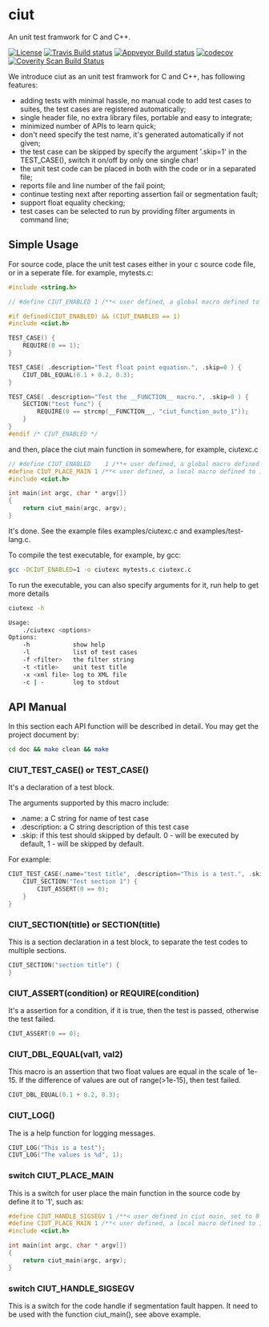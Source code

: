 ciut
====

An unit test framwork for C and C++.


[![License](https://img.shields.io/badge/license-MIT-blue.svg)](https://github.com/yhfudev/cpp-ci-unit-test/blob/master/COPYING)
[![Travis Build status](https://travis-ci.org/yhfudev/cpp-ci-unit-test.svg?branch=master)](https://travis-ci.org/yhfudev/cpp-ci-unit-test)
[![Appveyor Build status](https://ci.appveyor.com/api/projects/status/d849gxe54umc9nmp/branch/master?svg=true)](https://ci.appveyor.com/project/yhfudev/cpp-ci-unit-test/branch/master)
[![codecov](https://codecov.io/gh/yhfudev/cpp-ci-unit-test/branch/master/graph/badge.svg)](https://codecov.io/gh/yhfudev/cpp-ci-unit-test)
[![Coverity Scan Build Status](https://scan.coverity.com/projects/12089/badge.svg)](https://scan.coverity.com/projects/yhfudev-cpp-ci-unit-test)


We introduce ciut as an unit test framwork for C and C++, has following features:

* adding tests with minimal hassle, no manual code to add test cases to suites, the test cases are registered automatically;
* single header file, no extra library files, portable and easy to integrate;
* minimized number of APIs to learn quick;
* don't need specify the test name, it's generated automatically if not given;
* the test case can be skipped by specify the argument '.skip=1' in the TEST_CASE(), switch it on/off by only one single char!
* the unit test code can be placed in both with the code or in a separated file;
* reports file and line number of the fail point;
* continue testing next after reporting assertion fail or segmentation fault;
* support float equality checking;
* test cases can be selected to run by providing filter arguments in command line;


Simple Usage
------------

For source code, place the unit test cases either in your c source code file, or in a seperate file. for example, mytests.c:

```C
#include <string.h>

// #define CIUT_ENABLED 1 /**< user defined, a global macro defined to 1 to active the unit test code */

#if defined(CIUT_ENABLED) && (CIUT_ENABLED == 1)
#include <ciut.h>

TEST_CASE() {
    REQUIRE(0 == 1);
}

TEST_CASE( .description="Test float point equation.", .skip=0 ) {
    CIUT_DBL_EQUAL(0.1 + 0.2, 0.3);
}

TEST_CASE( .description="Test the __FUNCTION__ macro.", .skip=0 ) {
    SECTION("test func") {
        REQUIRE(0 == strcmp(__FUNCTION__, "ciut_function_auto_1"));
    }
}
#endif /* CIUT_ENABLED */
```

and then, place the ciut main function in somewhere, for example, ciutexc.c

```C
// #define CIUT_ENABLED    1 /**< user defined, a global macro defined to 1 to active the unit test code */
#define CIUT_PLACE_MAIN 1 /**< user defined, a local macro defined to 1 to place main() inside a c file, use once */
#include <ciut.h>

int main(int argc, char * argv[])
{
    return ciut_main(argc, argv);
}
```

It's done.
See the example files examples/ciutexc.c and examples/test-lang.c.

To compile the test executable, for example, by gcc:
```bash
gcc -DCIUT_ENABLED=1 -o ciutexc mytests.c ciutexc.c
```

To run the executable, you can also specify arguments for it, run help to get more details
```bash
ciutexc -h

Usage:
    ./ciutexc <options>
Options:
    -h            show help
    -l            list of test cases
    -f <filter>   the filter string
    -t <title>    unit test title
    -x <xml file> log to XML file
    -c | -        log to stdout
```


API Manual
----------

In this section each API function will be described in detail.
You may get the project document by:
```bash
cd doc && make clean && make
```

### CIUT_TEST_CASE() or TEST_CASE()

It's a declaration of a test block.

The arguments supported by this macro include:
* .name: a C string for name of test case
* .description: a C string description of this test case
* .skip: if this test should skipped by default. 0 - will be executed by default, 1 - will be skipped by default.

For example:
```C
CIUT_TEST_CASE(.name="test title", .description="This is a test.", .skip=1) {
    CIUT_SECTION("Test section 1") {
        CIUT_ASSERT(0 == 0);
    }
}
```

### CIUT_SECTION(title) or SECTION(title)

This is a section declaration in a test block, to separate the test codes to multiple sections.
```C
CIUT_SECTION("section title") {
}
```

### CIUT_ASSERT(condition) or REQUIRE(condition)

It's a assertion for a condition, if it is true, then the test is passed,
otherwise the test failed.
```C
CIUT_ASSERT(0 == 0);
```

### CIUT_DBL_EQUAL(val1, val2)

This macro is an assertion that two float values are equal in the scale of 1e-15.
If the difference of values are out of range(>1e-15), then test failed.
```C
CIUT_DBL_EQUAL(0.1 + 0.2, 0.3);
```

### CIUT_LOG()

The is a help function for logging messages.
```C
CIUT_LOG("This is a test");
CIUT_LOG("The values is %d", 1);
```

### switch CIUT_PLACE_MAIN
This is a switch for user place the main function in the source code by define it to '1', such as:
```C
#define CIUT_HANDLE_SIGSEGV 1 /**< user defined in ciut main, set to 0 if you want to dig into where is the segmentation fault happened using gdb */
#define CIUT_PLACE_MAIN 1 /**< user defined, a local macro defined to 1 to place main() inside a c file, use once */
#include <ciut.h>

int main(int argc, char * argv[])
{
    return ciut_main(argc, argv);
}
```

### switch CIUT_HANDLE_SIGSEGV

This is a switch for the code handle if segmentation fault happen.
It need to be used with the function ciut_main(), see above example.

